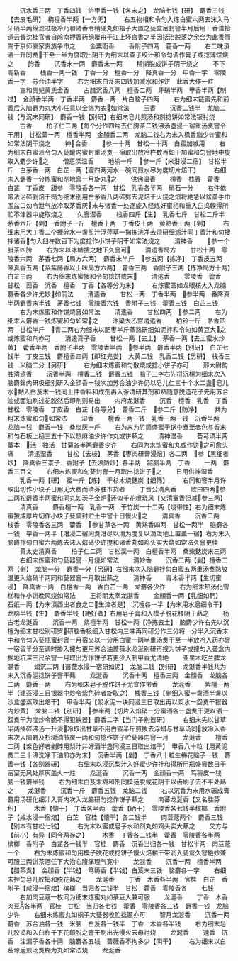 <!-- { "loadSidebar": true } -->
　　沉水香三两　丁香四钱　治甲香一钱【各末之】　龙脑七钱【研】　麝香三钱【去皮毛研】　栴檀香半两【一方无】
　　右五物相和令匀入炼白蜜六两去沫入马牙硝半两绵滤过极冷乃和诸香令稍硬丸如梧子大置之甆盒宻封窨半月后用　香谱拾遗云昔沈桂官者自岭南押香药纲覆舟于江上坏宫香之半因括治脱落之余合为此香而鬻于京师豪家贵族争市之
　　金粟衙香
　　香附子四两　藿香一两
　　右二味湏酒一升同煑干至一半为度取出阴干为细末以查子绞汁和令匀调作膏子或捻薄饼烧之
　　韵香
　　沉香末一两　麝香末一两
　　稀糊脱成饼子阴干烧之
　　不下阁新香
　　栈香一两一钱　丁香一分　檀香一分　降真香一分　甲香一字　零陵香一字　苏合油半字
　　右为细末白芨末四钱加减水和作饼　此香大作一炷
　　宣和贵妃黄氏金香
　　占腊沉香八两　檀香二两　牙硝半两　甲香半两【制过】　金顔香半两　丁香半两　麝香一两　片白脑子四两
　　右为细末链蜜先和前香后入脑麝为丸大小任意以金箔为衣如常法
　　压香
　　沉香二钱半　龙脑二钱【与沉末同研】　麝香一钱【别研】右细末皂儿煎汤和剂捻饼如常法银衬烧
　　古香
　　柏子仁二两【毎个分作四片去仁胯茶二钱沸汤盏浸一宿重汤煑窨令干用】　甘松蘂一两　檀香半两　金顔香二两　龙脑二钱右为末入枫香脂少许蜜和如常法阴干烧之
　　神合香
　　参一十两　甘松一十两　白蜜加减用
　　右为细末白蜜渍令匀入甆罐内蜜封重汤煑一宿取出放冷杵数百如干加蜜和匀窨地中旋取入麝少许之
　　僧恵深温香
　　地榆一斤　参一斤【米泔浸二宿】　甘松半斤　白茅香一两　白芷一两【蜜四两河水一碗同煎水尽为度切片焙干】
　　右细末入麝香一分炼蜜和剂地窨一月旋丸之
　　供佛温香
　　檀香　栈香　藿香　白芷　丁香皮　甜参　零陵香各一两　甘松　乳香各半两　硝石一分
　　右件依常法治碎剉焙干捣为细末别用白茅香八两碎劈去泥焙干火烧之焰将絶急以盆盖手巾围盆口勿令泄气放冷取茅香灰末与诸香一处逐旋入经炼好蜜相和重入臼捣輭得所贮不津器中旋取烧之
　　久窨湿香
　　栈香四斤【生】　乳香七斤　甘松二斤半　茅香六斤【剉】　香附子一斤　檀香十两　丁香皮十两　黄熟香十两【剉】
　　右细末用大丁香二个捶碎水一盏煎汁浮萍草一掬拣洗净去须研细滤汁同丁香汁和匀捜拌诸香匀入臼杵数百下为度捻作小饼子阴干如常法烧之
　　清神香
　　参一个　腊茶四胯
　　右为末以冰糖捜之地下久窨可
　　清逺香局方
　　甘松十两　零陵香六两　茅香七两【局方六两】　麝香末半斤　参五两【拣净】　丁香皮五两　降真香五两【系紫藤香以上味局方六两】　藿香三两　香附子三两【拣净局方十两】　白芷三两
　　右为细末炼蜜捜和令匀捻饼或末
　　清逺香
　　零陵香　藿香　甘松　茴香　沉香　檀香　丁香【各等分为末】
　　右炼蜜圆如龙眼核大入龙脑麝香各少许尤妙如前法
　　清逺香
　　甘松一两　丁香半两　参半两　番降真半两麝香末半钱　茅香七钱　零陵香六钱　香附子三钱　藿香三钱　白芷三钱
　　右为末炼蜜和作饼烧窨如常法
　　清逺香
　　甘松四两　参二两
　　右为细末入麝香一钱炼蜜和匀如常之
　　汴梁太乙宫清逺香
　　柏铃一斤　茅香四两　甘松半斤　青二两右为细末以肥枣半斤蒸熟研细如泥拌和令匀如黄豆大之或炼蜜和剂亦可
　　清逺膏子香
　　甘松一两【去土】　茅香一两【去土蜜水炒黄】　藿香半两　香附子半两　零陵香半两　参半两　麝香半两【别研】　白芷七钱半　丁皮三钱　麝檀香四两【即红兠娄】　大黄二钱　乳香二钱【另研】　栈香三钱　米脑二分【另研】
　　右为细末炼蜜和匀散烧或捻小饼子亦可
　　邢大尉韵胜清逺香
　　沉香半两　檀香二钱　麝香五钱　脑子三字右先将沉檀为细末次入脑麝鉢内研极细别研入金顔香一钱次加苏合油少许仍以皂儿仁三十个水二盏皂儿水黏入白芨末一钱同上件香料和成剂再入茶清研其剂和熟随意脱造花子先用苏合油或面油刷过花脱然后印剂则易出
　　内府龙涎香
　　沉香　檀香　乳香　丁香　甘松　零陵香　丁皮香　白芷【各等分】　藿香二斤　参二斤【防净】
　　共为粗末炼蜜和匀如常法
　　湿香
　　檀香一两一钱　乳香一两一钱　沉香半两　龙脑一钱　麝香一钱　桑炭灰一斤
　　右为末为竹筒盛蜜于锅中煑至赤色与香末和匀石板上槌三五十下以热麻油少许作丸或饼爇之
　　清神湿香
　　苔芎须半两　藁本　活　独活　甘菊各半两麝香少许
　　右同为末炼蜜和丸或作饼之可愈头痛
　　清逺湿香
　　甘松【去枝】　茅香【枣肉研膏浸焙】各二两　参【黒细者炒】　降真香三柰子　香附子【去须防炒】各半两　韶脑半两　丁香
　　一两　麝香三百文
　　右细末炼蜜和匀甆封窨一月取出捻饼子之
　　日用供神湿香
　　乳香一两【研】　蜜一斤【炼】　干杉木烧麸炭【细筛】
　　右同和窨半月许取出切作小块子日用无大费而清芬胜市货者
　　丁晋公清真香
　　歌曰四两参二两松麝香半两蜜和同丸如茨子金炉还似千花喷晓风【又清室香但减参三两】
　　清真香
　　麝香檀一两　乳香一两　干竹炭一十二两【烧带性】右为细末炼蜜捜成厚片切作小块子甆盒封贮土中窨十日慢火之
　　清真香
　　沉香二两　栈香　零陵香各三两　藿香　参甘草各一两　黄熟香四两　甘松一两半　脑麝各一钱　甲香一两半【泔浸二宿同煑泔尽以清为度复以滴泼地上置盖一宿】右为末入脑麝拌匀白蜜六两炼去沫入焰硝少许搅和诸香丸如鸡头实大烧如常法久窨更佳
　　黄太史清真香
　　柏子仁二两　甘松蕊一两　白檀香半两　桑柴麸炭末三两
　　右细末炼蜜和匀甆器窨一月烧如常法
　　清妙香
　　沉香二两【剉】檀香二两【剉】　龙脑一分　麝香一分【另研】右细末次入脑麝拌匀白蜜五两重汤煑熟放温更入焰硝半两同和甆器窨一月取出爇之
　　清神香
　　青木香半两【生切蜜浸】　降真香一两　白檀香一两　香白芷一两　龙麝各少许
　　右为细末热汤化雪糕和作小饼晩风烧如常法
　　王将眀太宰龙涎香
　　金顔香一两【乳细如麫】　石纸一两【为末湏西出者食之口生津者是】　沉檀各一半【为末用水磨细令干】　龙脑半钱【生】　麝香半钱【絶好者】右用皂子膏和入模子脱花様阴干爇之
　　杨古老龙涎香
　　沉香一两　紫檀半两　甘松一两【净拣去土】　脑麝少许右先以沉檀为细末甘松别研罗研脑香极细入甘松内三味再同研分作三分将一分半入沉香末中和令匀入甆瓶蜜封窨一月宿又以一分用白蜜一两半重汤煑干至一半放冷入药亦窨一宿留半分至调时掺入捜匀更用苏合油蔷薇水龙涎别研再捜为饼子或捜匀入甆盒内掘地坑深三尺余窨一月取出方作饼子若更少入制甲香尤清絶
　　亚里木吃兰脾龙涎香
　　蜡沉二两【蔷薇水浸一宿研如泥】　龙脑二钱【别研】　龙涎香半钱共为末入沉香泥捻饼子窨干爇
　　龙涎香
　　沉香十两　檀香三两　金顔香　龙脑各二两　麝香一两
　　右为细末皂子脱作饼子尤宜作带香
　　龙涎香
　　紫檀一两半【建茶浸三日银器中炒令紫色碎者旋取之】　栈香三钱【剉细入蜜一盏酒半盏以沙盒盛蒸取出焙干】　甲香半两【浆水泥一块同浸三日取出再以浆水一盌煑干银器内炒黄】　龙脑二钱【别研】　参半两【切片入焰硝一分蜜酒各一盏煑干更以酒一盌煑干为度炒令脆不得犯铁器】麝香二字【当门子别器研】
　　右细末先以甘草半两捶碎沸汤一升浸冷取出甘草不用白蜜半斤煎拨去浮蜡与甘草汤同放冷入香末次入脑麝及杉树油节炭一两和匀捻作饼子贮甆器内窨一月
　　龙涎香
　　檀香二两【紫色好者剉碎用梨汁并好酒半盏同浸三日取出焙干】　甲香八十粒【用黄泥煑二三十沸洗净干油煎亦为末】　沉香半两【剉】　丁香八十粒生梅花脑子一钱　麝香一钱【各别器研】
　　右细末以浸沉梨汁入好蜜少许拌和得所用瓶盛窨数日于宻室无风处厚灰盖火一炷
　　龙涎香
　　沉香一两　金顔香一两　笃耨皮一钱　脑一钱麝半钱
　　右为细末白芨末糊和剂同模范脱或花阴干以齿刷子去不平处爇之
　　龙涎香
　　沉香一斤　麝香五钱　龙脑二钱
　　右以沉香为末用水碾成膏麝用汤研化细汁入膏内次入龙脑研匀捻作饼子爇之
　　南蕃龙涎香【又名胜芬积】
　　木香【懐干】　丁香各半两　藿香【晒干】　零陵香各七钱半槟榔　香附子【咸水浸一宿焙】　白芷　官桂【懐干】各二钱半
　　肉荳蔲两个　麝香三钱【别本有甘松七钱】
　　右为末以蜜或皂子水和剂丸如鸡头实大爇之
　　又方与【前小】有异【同今两存之】
　　木香　丁香各二钱半　藿香　零陵香各半两　槟榔　香附子　白芷各一钱半　官桂　麝香　沉香当归各一钱　甘松半两　肉豆蔲一个
　　右为末炼蜜和匀用模子脱花或捻饼子慢火焙稍干带润入甆盒久窨絶妙兼可服三两饼茶酒任下大治心腹痛理气寛中
　　龙涎香
　　沉香一两　檀香半两【腊茶煑】　金顔香【半钱】　笃耨香【半钱】白芨末三钱　脑麝各一字
　　右细末拌匀皂儿胶捣和脱花爇之
　　龙涎香
　　丁香　木香各半两　官桂　白芷　香附子【咸浸一宿焙】槟榔　当归各二钱半　甘松　藿香　零陵香各
　　七钱
　　右加肉豆蔲一枚同为细末炼蜜丸如菉豆大兼可服
　　龙涎香
　　丁香　木香　肉豆各半两　官桂　甘松　当归各七钱　藿香　零陵香各三钱　麝香一钱　龙脑少许
　　右细末炼蜜丸如桐子大甆器收贮捻匾亦可
　　智月龙涎香
　　沉香一两　麝香　苏合油各一钱　米脑　白芨各一钱半　丁香　木香各半钱
　　右为细末皂儿胶捣和入臼杵千下花印脱之窨干刷出光慢火云母衬烧
　　龙涎香
　　速香　沉香　注漏子香各十两　脑麝各五钱　蔷薇香不拘多少【阴干】
　　右为细末以白芨琼巵煎汤煑糊为丸如常法烧
　　龙涎香
